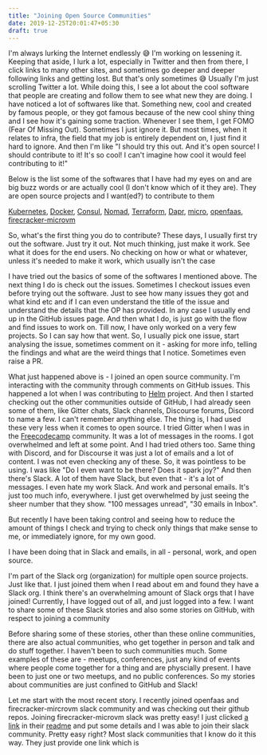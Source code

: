 ```yaml
---
title: "Joining Open Source Communities"
date: 2019-12-25T20:01:47+05:30
draft: true
---
```


I'm always lurking the Internet endlessly 😅 I'm working on lessening
it. Keeping that aside, I lurk a lot, especially in Twitter and
then from there, I click links to many other sites, and sometimes go
deeper and deeper following links and getting lost. But that's only
sometimes 😅 Usually I'm just scrolling Twitter a lot. While doing this,
I see a lot about the cool software that people are creating and follow
them to see what new they are doing. I have noticed a lot of softwares
like that. Something new, cool and created by famous people, or they
got famous because of the new cool shiny thing and I see how it's
gaining some traction. Whenever I see them, I get FOMO (Fear Of Missing
Out). Sometimes I just ignore it. But most times, when it relates to
infra, the field that my job is entirely dependent on, I just find it
hard to ignore. And then I'm like "I should try this out. And it's open
source! I should contribute to it! It's so cool! I can't imagine how
cool it would feel contributing to it!"

Below is the list some of the softwares that I have had my eyes on and
are big buzz words or are actually cool (I don't know which of it they
are). They are open source projects and I want(ed?) to contribute to them

[Kubernetes](https://github.com/kubernetes/kubernetes),
[Docker](https://github.com/moby/moby),
[Consul](https://github.com/hashicorp/consul),
[Nomad](https://github.com/hashicorp/nomad),
[Terraform](https://github.com/hashicorp/terraform),
[Dapr](https://github.com/dapr),
[micro](https://github.com/micro),
[openfaas](https://github.com/openfaas),
[firecracker-microvm](https://github.com/firecracker-microvm)

So, what's the first thing you do to contribute? These days, I usually
first try out the software. Just try it out. Not much thinking, just
make it work. See what it does for the end users. No checking on how
or what or whatever, unless it's needed to make it work, which usually
isn't the case

I have tried out the basics of some of the softwares I mentioned above.
The next thing I do is check out the issues. Sometimes I checkout
issues even before trying out the software. Just to see how many issues
they got and what kind etc and if I can even understand the title of
the issue and understand the details that the OP has provided. In any
case I usually end up in the GitHub issues page. And then what I do,
is just go with the flow and find issues to work on. Till now, I have
only worked on a very few projects. So I can say how that went. So, I
usually pick one issue, start analysing the issue, sometimes comment on
it - asking for more info, telling the findings and what are the weird
things that I notice. Sometimes even raise a PR.

What just happened above is - I joined an open source community. I'm
interacting with the community through comments on GitHub issues. This
happened a lot when I was contributing to
[Helm](https://github.com/helm/helm) project. And then I started
checking out the other communities outside of GitHub, I had already
seen some of them, like Gitter chats, Slack channels, Discourse forums,
Discord to name a few. I can't remember anything else. The thing is,
I had used these very less when it comes to open source. I tried
Gitter when I was in the [Freecodecamp](https://www.freecodecamp.org)
community. It was a lot of messages in the rooms. I got overwhelmed
and left at some point. And I had tried others too. Same thing with
Discord, and for Discourse it was just a lot of emails and a lot of
content. I was not even checking any of these. So, it was pointless
to be using. I was like "Do I even want to be there? Does it spark
joy?" And then there's Slack. A lot of them have Slack, but even
that - it's a lot of messages. I even hate my work Slack. And work
and personal emails. It's just too much info, everywhere. I just get
overwhelmed by just seeing the sheer number that they show.
"100 messages unread", "30 emails in Inbox".

But recently I have been taking control and seeing how to reduce the
amount of things I check and trying to check only things that make
sense to me, or immediately ignore, for my own good.

I have been doing that in Slack and emails, in all - personal, work,
and open source. 

I'm part of the Slack org (organization) for multiple open source projects.
Just like that. I just joined them when I read about em and found they
have a Slack org. I think there's an overwhelming amount of Slack orgs
that I have joined! Currently, I have logged out of all, and just
logged into a few. I want to share some of these Slack stories and
also some stories on GitHub, with respect to joining a community

Before sharing some of these stories, other than these online
communities, there are also actual communities, who get together in
person and talk and do stuff together. I haven't been to such
communities much. Some examples of these are - meetups, conferences,
just any kind of events where people come together for a thing
and are physcially present. I have been to just one or two meetups, and
no public conferences. So my stories about communities are just
confined to GitHub and Slack!

Let me start with the most recent story. I recently joined openfaas and
firecracker-mircrovm slack community and was checking out their github
repos. Joining firecracker-microvm slack was pretty easy! I just clicked
[a link](https://join.slack.com/t/firecracker-microvm/shared_invite/enQtNDY2NTUwMzQ3MDE1LWIwMzA0OWFkMTZhMTlmMDZiMmFkYjMyODMxMGQ1ZjliMzJjNjJiNWRhNWNkOGEyNmUxNmRkMjZhYTc3MmVjZjM)
in their [readme](https://github.com/firecracker-microvm/firecracker#faq--contact)
and put some details and I was able to join their slack community.
Pretty easy right? Most slack communities that I know do it this way.
They just provide one link which is 